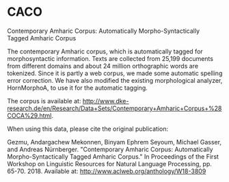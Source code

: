 # CACO
Contemporary Amharic Corpus: Automatically Morpho-Syntactically Tagged Amharic Corpus

The contemporary Amharic corpus, which is automatically tagged for morphosyntactic information. Texts are collected from 25,199 documents from different domains and about 24 million orthographic words are tokenized. Since it is partly a web corpus, we made some automatic spelling error correction. We have also modified the existing morphological analyzer, HornMorphoA, to use it for the automatic tagging.

The corpus is available at: http://www.dke-research.de/en/Research/Data+Sets/Contemporary+Amharic+Corpus+%28COCA%29.html.

When using this data, please cite the original publication:

Gezmu, Andargachew Mekonnen, Binyam Ephrem Seyoum, Michael Gasser, and Andreas Nürnberger.  "Contemporary Amharic Corpus: Automatically Morpho-Syntactically Tagged Amharic Corpus." In Proceedings of the First Workshop on Linguistic Resources for Natural Language Processing, pp. 65-70. 2018. Available at: http://www.aclweb.org/anthology/W18-3809
